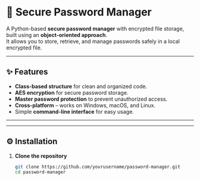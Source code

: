 # 🔐 Secure Password Manager

A Python-based **secure password manager** with encrypted file storage, built using an **object-oriented approach**.  
It allows you to store, retrieve, and manage passwords safely in a local encrypted file.

---

## ✨ Features
- **Class-based structure** for clean and organized code.
- **AES encryption** for secure password storage.
- **Master password protection** to prevent unauthorized access.
- **Cross-platform** – works on Windows, macOS, and Linux.
- Simple **command-line interface** for easy usage.

---


---

## ⚙️ Installation

1. **Clone the repository**
   ```bash
   git clone https://github.com/yourusername/password-manager.git
   cd password-manager

